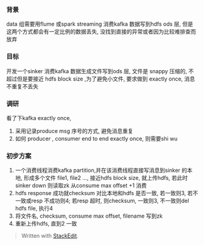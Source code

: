 ### 背景
data 组需要用flume 或spark streaming 消费kafka 数据写到hdfs ods 层, 但是这两个方式都会有一定比例的数据丢失, 没找到直接的异常或者因为比较难排查而放弃

### 目标
开发一个sinker 消费kafka 数据生成文件写到ods 层, 文件是 snappy 压缩的, 不超过但是要接近 hdfs block size ,为了避免小文件, 要求做到 exactly once, 消息不重复不丢失

### 调研
看了下kafka exactly once, 
1. 采用记录produce msg 序号的方式, 避免消息重复
2. 如何 producer , consumer end to end exactly once, 则需要shi wu

### 初步方案
1. 一个消费线程消费kafka partition,并在该消费线程直接写消息到sinker 的本地, 形成多个文件 file1, file2 ..., 接近hdfs block size, 就上传hdfs, 若此时sinker down 则读取zk 从consume max offset +1 消费
2. hdfs response 成功就checksum 对比本地和hdfs 是否一致, 若一致则3, 若不一致或resp 不成功则4; 若resp 超时, 则checksum, 一致则3, 不一致则del hdfs file, 执行4
3. 将文件名, checksum, consume max offset, filename 写到zk
4. 重新上传hdfs, 直到2 一致

> Written with [StackEdit](https://stackedit.io/).
<!--stackedit_data:
eyJoaXN0b3J5IjpbLTE1MzYzNzQyNDAsNjcwODg1MjIxLDI0NT
cxNjI2NiwyMTM4Nzc0NDAwLC0xNzM0NjMwMTA4XX0=
-->